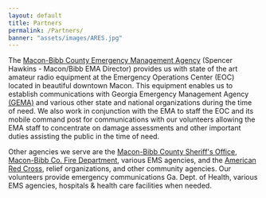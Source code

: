 ```yaml
---
layout: default
title: Partners
permalink: /Partners/
banner: "assets/images/ARES.jpg"
---
```

The [Macon-Bibb County Emergency Management Agency](http://www.maconbibb.us/emergency-management-agency/)  (Spencer Hawkins - Macon/Bibb EMA Director) provides us with state of the art amateur radio equipment at the Emergency Operations Center (EOC) located in beautiful downtown Macon.  This equipment enables us to establish communications with Georgia Emergency Management Agency [(GEMA)](http://www.gema.state.ga.us/) and various other state and national organizations during the time of need.  We also work in conjunction with the EMA to staff the EOC and its mobile command post for communications with our volunteers allowing the EMA staff to concentrate on damage assessments and other important duties assisting the public in the time of need.


Other agencies we serve are the [Macon-Bibb County Sheriff's Office](http://www.bibbsheriff.org/), [Macon-Bibb Co. Fire Department](http://www.maconbibb.us/fire-department/), various EMS agencies, and the [American Red Cross](http://www.centralga-redcross.org/), relief organizations, and other community agencies.  Our volunteers provide emergency communications Ga. Dept. of Health, various EMS agencies, hospitals & health care facilities when needed.
